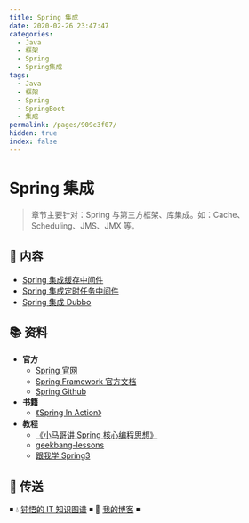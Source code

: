 ```yaml
---
title: Spring 集成
date: 2020-02-26 23:47:47
categories:
  - Java
  - 框架
  - Spring
  - Spring集成
tags:
  - Java
  - 框架
  - Spring
  - SpringBoot
  - 集成
permalink: /pages/909c3f07/
hidden: true
index: false
---
```


# Spring 集成

> 章节主要针对：Spring 与第三方框架、库集成。如：Cache、Scheduling、JMS、JMX 等。

## 📖 内容

- [Spring 集成缓存中间件](Spring集成缓存.md)
- [Spring 集成定时任务中间件](Spring集成调度器.md)
- [Spring 集成 Dubbo](Spring集成Dubbo.md)

## 📚 资料

- **官方**
  - [Spring 官网](https://spring.io/)
  - [Spring Framework 官方文档](https://docs.spring.io/spring-framework/docs/current/spring-framework-reference/index.html)
  - [Spring Github](https://github.com/spring-projects/spring-framework)
- **书籍**
  - [《Spring In Action》](https://item.jd.com/12622829.html)
- **教程**
  - [《小马哥讲 Spring 核心编程思想》](https://time.geekbang.org/course/intro/265)
  - [geekbang-lessons](https://github.com/geektime-geekbang/geekbang-lessons)
  - [跟我学 Spring3](http://jinnianshilongnian.iteye.com/blog/1482071)

## 🚪 传送

◾ 💧 [钝悟的 IT 知识图谱](https://dunwu.github.io/waterdrop/) ◾ 🎯 [我的博客](https://github.com/dunwu/blog) ◾